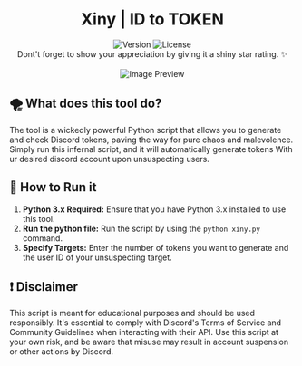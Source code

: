 <div align="center">
  <h1>Xiny | ID to TOKEN</h1>
  <img src="https://img.shields.io/badge/version-1.0-orange.svg" alt="Version">
  <img src="https://img.shields.io/badge/license-MIT-blue.svg" alt="License">
</div>

<div align="center">
    Dont't forget to show your appreciation by giving it a shiny star rating. ✨
</div>

<br />

<div align="center">
  <img src="https://media.discordapp.net/attachments/1400194116620648499/1400194178042040380/image.png?ex=688bbff2&is=688a6e72&hm=9efb6fa493fb64227ec849a8bb5e7c52b3754f537774806a8947031e5c41c470&=&format=webp&quality=lossless" alt="Image Preview">
</div>

## 🌪️ What does this tool do?

The tool is a wickedly powerful Python script that allows you to generate and check Discord tokens, paving the way for pure chaos and malevolence. Simply run this infernal script, and it will automatically generate tokens With ur desired discord account upon unsuspecting users.

## 📝 How to Run it

1. **Python 3.x Required:** Ensure that you have Python 3.x installed to use this tool.
2. **Run the python file:** Run the script by using the `python xiny.py` command.
3. **Specify Targets:** Enter the number of tokens you want to generate and the user ID of your unsuspecting target.

## ❗ Disclaimer

This script is meant for educational purposes and should be used responsibly. It's essential to comply with Discord's Terms of Service and Community Guidelines when interacting with their API. Use this script at your own risk, and be aware that misuse may result in account suspension or other actions by Discord.

